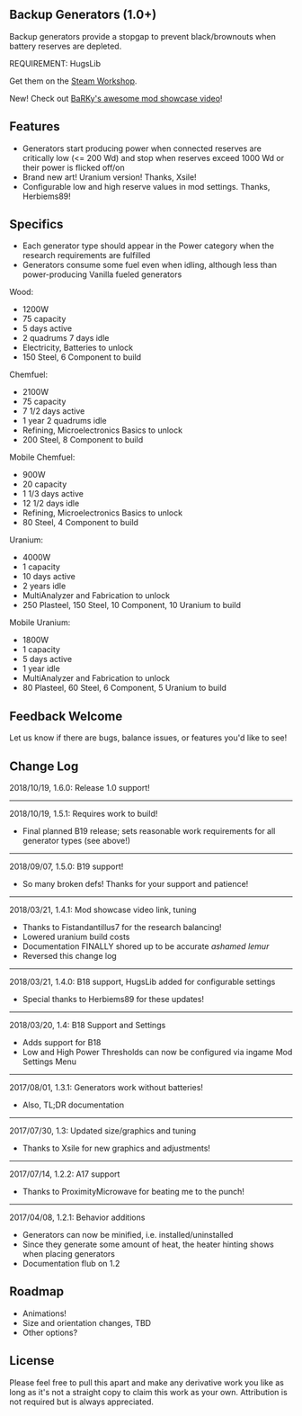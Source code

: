 Backup Generators (1.0+)
--------------------------------
Backup generators provide a stopgap to prevent black/brownouts when battery reserves are depleted.

REQUIREMENT: HugsLib

Get them on the [Steam Workshop](https://steamcommunity.com/id/damnationltd/myworkshopfiles/?appid=294100).

New! Check out [BaRKy's awesome mod showcase video](https://www.youtube.com/watch?v=vohhQ4PEtLA)!

Features
--------------------------------
* Generators start producing power when connected reserves are critically low (&lt;= 200 Wd) and stop when reserves exceed 1000 Wd or their power is flicked off/on
* Brand new art! Uranium version! Thanks, Xsile!
* Configurable low and high reserve values in mod settings. Thanks, Herbiems89!

Specifics
--------------------------------
* Each generator type should appear in the Power category when the research requirements are fulfilled
* Generators consume some fuel even when idling, although less than power-producing Vanilla fueled generators

Wood:
* 1200W
* 75 capacity
* 5 days active
* 2 quadrums 7 days idle
* Electricity, Batteries to unlock
* 150 Steel, 6 Component to build

Chemfuel:
* 2100W
* 75 capacity
* 7 1/2 days active
* 1 year 2 quadrums idle
* Refining, Microelectronics Basics to unlock
* 200 Steel, 8 Component to build

Mobile Chemfuel:
* 900W
* 20 capacity
* 1 1/3 days active
* 12 1/2 days idle
* Refining, Microelectronics Basics to unlock
* 80 Steel, 4 Component to build

Uranium:
* 4000W
* 1 capacity
* 10 days active
* 2 years idle
* MultiAnalyzer and Fabrication to unlock
* 250 Plasteel, 150 Steel, 10 Component, 10 Uranium to build

Mobile Uranium:
* 1800W
* 1 capacity
* 5 days active
* 1 year idle
* MultiAnalyzer and Fabrication to unlock
* 80 Plasteel, 60 Steel, 6 Component, 5 Uranium to build


Feedback Welcome
--------------------------------
Let us know if there are bugs, balance issues, or features you'd like to see!

Change Log
-------------------------------------------------------------------------------------------

2018/10/19, 1.6.0: Release 1.0 support!

-------------------------------------------------------------------------------------------
2018/10/19, 1.5.1: Requires work to build!
* Final planned B19 release; sets reasonable work requirements for all generator types (see above!)

-------------------------------------------------------------------------------------------
2018/09/07, 1.5.0: B19 support!
* So many broken defs! Thanks for your support and patience!

-------------------------------------------------------------------------------------------
2018/03/21, 1.4.1: Mod showcase video link, tuning
* Thanks to Fistandantillus7 for the research balancing!
* Lowered uranium build costs
* Documentation FINALLY shored up to be accurate *ashamed lemur*
* Reversed this change log

-------------------------------------------------------------------------------------------
2018/03/21, 1.4.0: B18 support, HugsLib added for configurable settings
* Special thanks to Herbiems89 for these updates!

-------------------------------------------------------------------------------------------
2018/03/20, 1.4: B18 Support and Settings
* Adds support for B18
* Low and High Power Thresholds can now be configured via ingame Mod Settings Menu

-------------------------------------------------------------------------------------------
2017/08/01, 1.3.1: Generators work without batteries!
* Also, TL;DR documentation

-------------------------------------------------------------------------------------------
2017/07/30, 1.3: Updated size/graphics and tuning
* Thanks to Xsile for new graphics and adjustments!

-------------------------------------------------------------------------------------------
2017/07/14, 1.2.2: A17 support
* Thanks to ProximityMicrowave for beating me to the punch!

-------------------------------------------------------------------------------------------
2017/04/08, 1.2.1: Behavior additions
* Generators can now be minified, i.e. installed/uninstalled
* Since they generate some amount of heat, the heater hinting shows when placing generators
* Documentation flub on 1.2


Roadmap
--------------------------------
* Animations!
* Size and orientation changes, TBD
* Other options?

License
--------------------------------
Please feel free to pull this apart and make any derivative work you like as long as it's not a straight copy to claim this work as your own. Attribution is not required but is always appreciated.
